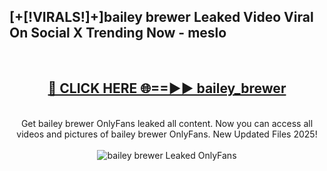 <h2>[+[!VIRALS!]+]bailey brewer Leaked Video Viral On Social X Trending Now - meslo</h2>
<br>
<div align="center">
<h2><a href="https://libra.edu.pl?bailey_brewer" rel="nofollow">🔴 CLICK HERE 🌐==►► bailey_brewer</a></h2>
<br>
Get bailey brewer OnlyFans leaked all content. Now you can access all videos and pictures of bailey brewer OnlyFans. New Updated Files 2025!
<br>
<br>
<a href="https://libra.edu.pl?bailey_brewer" rel="nofollow" data-target="animated-image.originalLink"><img src="https://i.ibb.co.com/WyWwxjT/player-gif2.gif" alt="bailey brewer Leaked OnlyFans" style="max-width: 100%; display: inline-block;" data-target="animated-image.originalImage"></a>
</div>
<br>